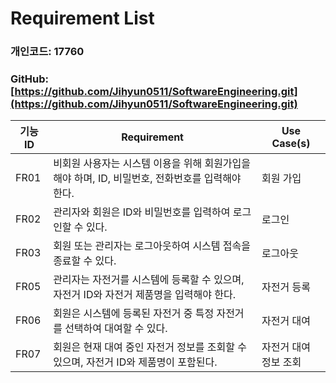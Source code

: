 # Requirement List

### 개인코드: 17760

### GitHub: [https://github.com/Jihyun0511/SoftwareEngineering.git](https://github.com/Jihyun0511/SoftwareEngineering.git)

| 기능 ID | Requirement | Use Case(s) |
| --- | --- | --- |
| FR01 | 비회원 사용자는 시스템 이용을 위해 회원가입을 해야 하며, ID, 비밀번호, 전화번호를 입력해야 한다. | 회원 가입 |
| FR02 | 관리자와 회원은 ID와 비밀번호를 입력하여 로그인할 수 있다. | 로그인 |
| FR03 | 회원 또는 관리자는 로그아웃하여 시스템 접속을 종료할 수 있다. | 로그아웃 |
| FR05 | 관리자는 자전거를 시스템에 등록할 수 있으며, 자전거 ID와 자전거 제품명을 입력해야 한다. | 자전거 등록 |
| FR06 | 회원은 시스템에 등록된 자전거 중 특정 자전거를 선택하여 대여할 수 있다. | 자전거 대여 |
| FR07 | 회원은 현재 대여 중인 자전거 정보를 조회할 수 있으며, 자전거 ID와 제품명이 포함된다. | 자전거 대여 정보 조회 |